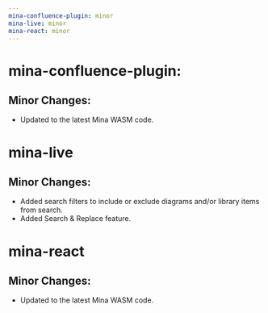 ```yaml
---
mina-confluence-plugin: minor
mina-live: minor
mina-react: minor
---
```


# mina-confluence-plugin:

## Minor Changes:

- Updated to the latest Mina WASM code.

# mina-live

## Minor Changes:

- Added search filters to include or exclude diagrams and/or library items from search.
- Added Search & Replace feature.

# mina-react

## Minor Changes:

- Updated to the latest Mina WASM code.
